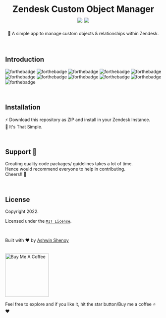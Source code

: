 <h1 align="center">
  Zendesk Custom Object Manager
  <br />
  <img src="https://cdn.rawgit.com/sindresorhus/awesome/d7305f38d29fed78fa85652e3a63e154dd8e8829/media/badge.svg">
  <img src="https://img.shields.io/badge/Made%20With-Love-orange.svg">
</h1>

<div align="center">
  🌈 A simple app to manage custom objects & relationships within Zendesk.
</div>
<br /><br />

## Introduction

![forthebadge](https://forthebadge.com/images/badges/made-with-vue.svg)
![forthebadge](https://forthebadge.com/images/badges/made-with-javascript.svg)
![forthebadge](https://forthebadge.com/images/badges/built-with-love.svg)
![forthebadge](https://forthebadge.com/images/badges/built-with-swag.svg)
![forthebadge](https://forthebadge.com/images/badges/check-it-out.svg)
![forthebadge](https://forthebadge.com/images/badges/60-percent-of-the-time-works-every-time.svg)
![forthebadge](https://forthebadge.com/images/badges/gluten-free.svg)
![forthebadge](https://forthebadge.com/images/badges/ctrl-c-ctrl-v.svg)
![forthebadge](https://forthebadge.com/images/badges/open-source.svg)
![forthebadge](https://forthebadge.com/images/badges/you-didnt-ask-for-this.svg)
![forthebadge](https://forthebadge.com/images/badges/powered-by-coffee.svg)

<br>

## Installation

⚡️ Download this repository as ZIP and install in your Zendesk Instance.<br>
🚀 It's That Simple.

<br>

## Support 🐣

Creating quality code packages/ guidelines takes a lot of time.  
Hence would recommend everyone to help in contributing.  
Cheers!! 🍻

<br>

## License

Copyright 2022.

Licensed under the [`MIT License`](LICENSE).

<br />
<p>
  Built with ❤️ by
  <a href="https://twitter.com/ashwinkshenoy">Ashwin Shenoy</a>
</p>

<p>
  <a href="https://www.buymeacoffee.com/ashwinshenoy?utm_source=zd_custom_object" target="_blank">
    <img src="https://cdn.buymeacoffee.com/buttons/v2/default-yellow.png" alt="Buy Me A Coffee" style="margin-top: 20px;width: 140px">
  </a>
</p>

Feel free to explore and if you like it, hit the star button/Buy me a coffee ⭐ ❤️

